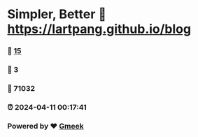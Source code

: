 # Simpler, Better :link: https://lartpang.github.io/blog 
### :page_facing_up: [15](https://lartpang.github.io/blog/tag.html) 
### :speech_balloon: 3 
### :hibiscus: 71032 
### :alarm_clock: 2024-04-11 00:17:41 
### Powered by :heart: [Gmeek](https://github.com/Meekdai/Gmeek)
